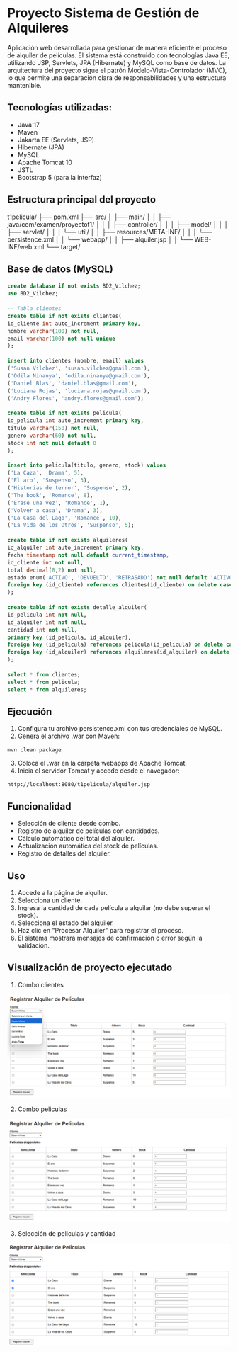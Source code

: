 # Proyecto Sistema de Gestión de Alquileres

Aplicación web desarrollada para gestionar de manera eficiente el proceso de alquiler de películas. El sistema está construido con tecnologías Java EE, utilizando JSP, Servlets, JPA (Hibernate) y MySQL como base de datos. La arquitectura del proyecto sigue el patrón Modelo-Vista-Controlador (MVC), lo que permite una separación clara de responsabilidades y una estructura mantenible.

## Tecnologías utilizadas:
- Java 17
- Maven
- Jakarta EE (Servlets, JSP)
- Hibernate (JPA)
- MySQL
- Apache Tomcat 10
- JSTL
- Bootstrap 5 (para la interfaz)

## Estructura principal del proyecto

t1pelicula/
├── pom.xml
├── src/
│   ├── main/
│   │   ├── java/com/examen/proyectot1/
│   │   │   ├── controller/
│   │   │   ├── model/
│   │   │   ├── servlet/
│   │   │   └── util/
│   │   ├── resources/META-INF/
│   │   │   └── persistence.xml
│   │   └── webapp/
│   │       ├── alquiler.jsp
│   │       └── WEB-INF/web.xml
└── target/

## Base de datos (MySQL)

```sql
create database if not exists BD2_Vilchez;
use BD2_Vilchez;

-- Tabla clientes
create table if not exists clientes(
id_cliente int auto_increment primary key,
nombre varchar(100) not null,
email varchar(100) not null unique
);

insert into clientes (nombre, email) values
('Susan Vilchez', 'susan.vilchez@gmail.com'),
('Odila Ninanya', 'odila.ninanya@gmail.com'),
('Daniel Blas', 'daniel.blas@gmail.com'),
('Luciana Rojas', 'luciana.rojas@gmail.com'),
('Andry Flores', 'andry.flores@gmail.com');

create table if not exists pelicula(
id_pelicula int auto_increment primary key,
titulo varchar(150) not null,
genero varchar(60) not null,
stock int not null default 0
);

insert into pelicula(titulo, genero, stock) values
('La Caza', 'Drama', 5),
('El aro', 'Suspenso', 3),
('Historias de terror', 'Suspenso', 2),
('The book', 'Romance', 8),
('Erase una vez', 'Romance', 1),
('Volver a casa', 'Drama', 3),
('La Casa del Lago', 'Romance', 10),
('La Vida de los Otros', 'Suspenso', 5);

create table if not exists alquileres(
id_alquiler int auto_increment primary key,
fecha timestamp not null default current_timestamp,
id_cliente int not null,
total decimal(8,2) not null,
estado enum('ACTIVO', 'DEVUELTO', 'RETRASADO') not null default 'ACTIVO',
foreign key (id_cliente) references clientes(id_cliente) on delete cascade
);

create table if not exists detalle_alquiler(
id_pelicula int not null,
id_alquiler int not null,
cantidad int not null,
primary key (id_pelicula, id_alquiler),
foreign key (id_pelicula) references pelicula(id_pelicula) on delete cascade,
foreign key (id_alquiler) references alquileres(id_alquiler) on delete cascade
);

select * from clientes;
select * from pelicula;
select * from alquileres;
```

## Ejecución

1. Configura tu archivo persistence.xml con tus credenciales de MySQL.
2. Genera el archivo .war con Maven:
```
mvn clean package
```
3. Coloca el .war en la carpeta webapps de Apache Tomcat.
4. Inicia el servidor Tomcat y accede desde el navegador:
```
http://localhost:8080/t1pelicula/alquiler.jsp
```

## Funcionalidad
- Selección de cliente desde combo.
- Registro de alquiler de películas con cantidades.
- Cálculo automático del total del alquiler.
- Actualización automática del stock de películas.
- Registro de detalles del alquiler.

## Uso

1. Accede a la página de alquiler.
2. Selecciona un cliente.
3. Ingresa la cantidad de cada película a alquilar (no debe superar el stock).
4. Selecciona el estado del alquiler.
5. Haz clic en "Procesar Alquiler" para registrar el proceso.
6. El sistema mostrará mensajes de confirmación o error según la validación.

## Visualización de proyecto ejecutado

1. Combo clientes

![Combo de clientes](./imagenes/imagen_01.png) 

2. Combo peliculas

![Combo de películas](./imagenes/imagen_02.png)  

3. Selección de peliculas y cantidad

![Selección de películas](./imagenes/imagen_03.png)  